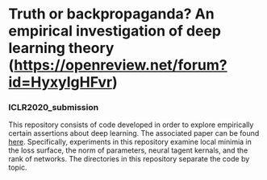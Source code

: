 # Truth or backpropaganda? An empirical investigation of deep learning theory (https://openreview.net/forum?id=HyxyIgHFvr)
### ICLR2020_submission

This repository consists of code developed in order to explore empirically certain assertions about deep learning.  The associated paper can be found [here](https://arxiv.org/abs/1910.00359). Specifically, experiments in this repository examine local minimia in the loss surface, the norm of parameters, neural tagent kernals, and the rank of networks. The directories in this repository separate the code by topic.
